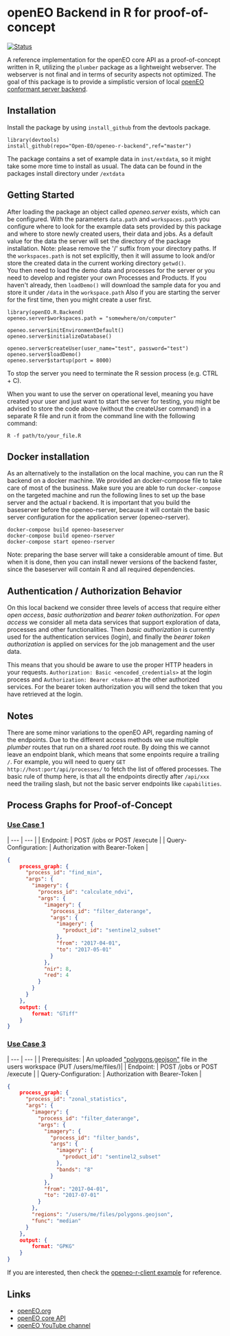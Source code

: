 # openEO Backend in R for proof-of-concept

[![Status](https://img.shields.io/badge/Status-proof--of--concept-yellow.svg)]()

A reference implementation for the openEO core API as a proof-of-concept written in R, utilizing the `plumber` package as a lightweight webserver. The webserver is not final and in terms of
security aspects not optimized. The goal of this package is to provide a simplistic version of local [openEO conformant server backend](https://open-eo.github.io/openeo-api/).

## Installation
Install the package by using `install_github` from the devtools package.

```
library(devtools)
install_github(repo="Open-EO/openeo-r-backend",ref="master")
```

The package contains a set of example data in `inst/extdata`, so it might take some more time to install as usual. The data can be found in the packages install directory under `/extdata`

## Getting Started
After loading the package an object called _openeo.server_ exists, which can be configured. With the parameters `data.path` and `workspaces.path` you configure where to look for 
the example data sets provided by this package and where to store newly created users, their data and jobs. As a default value for the data the server will set the directory of
the package installation. Note: please remove the '/' suffix from your directory paths. If the `workspaces.path` is not set explicitly, then it will assume to look and/or store the
created data in the current working directory `getwd()`.  
You then need to load the demo data and processes for the server or you need to develop and register your own Processes and Products. If you haven't already, then `loadDemo()` will download the sample data for you and store it under `/data` in the `workspace.path`
Also if you are starting the server for the first time, then you might create a user first. 

```
library(openEO.R.Backend)
openeo.server$workspaces.path = "somewhere/on/computer"

openeo.server$initEnvironmentDefault()
openeo.server$initializeDatabase()

openeo.server$createUser(user_name="test", password="test")
openeo.server$loadDemo()
openeo.server$startup(port = 8000)
```

To stop the server you need to terminate the R session process (e.g. CTRL + C).

When you want to use the server on operational level, meaning you have created your user and just want to start the server for testing, you might be advised to store the code above (without the createUser command) in a separate R file and run it from the command line with the following command:

```
R -f path/to/your_file.R
```

## Docker installation
As an alternatively to the installation on the local machine, you can run the R backend on a docker machine. We provided an docker-compose file to take care of most of the business. Make sure you are able to run `docker-compose` on the targeted machine and run the following lines to set up the base server and the actual r backend. It is important that you build the baseserver before the openeo-rserver, because it will contain the basic server configuration for the application server (openeo-rserver).

```
docker-compose build openeo-baseserver
docker-compose build openeo-rserver
docker-compose start openeo-rserver
```

Note: preparing the base server will take a considerable amount of time. But when it is done, then you can install newer versions of the backend faster, since the baseserver will contain R and all required dependencies.

## Authentication / Authorization Behavior
On this local backend we consider three levels of access that require either _open access_, _basic authorization_ and _bearer token authorization_. For _open access_ we consider all meta data services that support exploration of data, processes and other functionalities. Then _basic authorization_ is currently used for the authentication services (login), and finally the _bearer token authorization_ is applied on services for the job management and the user data.

This means that you should be aware to use the proper HTTP headers in your requests. `Authorization: Basic <encoded_credentials>` at the login process and `Authorization: Bearer <token>` at the other authorized services. For the bearer token authorization you will send the token that you have retrieved at the login.

## Notes
There are some minor variations to the openEO API, regarding naming of the endpoints. Due to the different access methods we use multiple _plumber_ routes that run on a shared _root_ route. By doing this we cannot leave an endpoint blank, which means that some enpoints require a trailing `/`. For example, you will need to query `GET http://host:port/api/processes/` to fetch the list of offered processes. The basic rule of thump here, is that all the endpoints directly after `/api/xxx` need the trailing slash, but not the basic server endpoints like
`capabilities`.

## Process Graphs for Proof-of-Concept

### [Use Case 1](https://open-eo.github.io/openeo-api/poc/index.html#use-case-1-deriving-minimum-ndvi-measurements-over-pixel-time-series-of-sentinel-2-imagery)
| --- | --- |
| Endpoint: | POST /jobs or POST /execute |
| Query-Configuration: | Authorization with Bearer-Token |

```JSON
{
    process_graph: {
      "process_id": "find_min",
      "args": {
        "imagery": {
          "process_id": "calculate_ndvi",
          "args": {
            "imagery": {
              "process_id": "filter_daterange",
              "args": {
                "imagery": {
                  "product_id": "sentinel2_subset"
                },
                "from": "2017-04-01",
                "to": "2017-05-01"
              }
            },
            "nir": 8,
            "red": 4
          }
        }
      }
    },
    output: {
        format: "GTiff"
    }
}
```


### [Use Case 3](https://open-eo.github.io/openeo-api/poc/index.html#use-case-3-compute-time-series-of-zonal-regional-statistics-of-sentinel-2-imagery-over-user-uploaded-polygons)
| --- | --- |
| Prerequisites: | An uploaded ["polygons.geojson"](https://raw.githubusercontent.com/Open-EO/openeo-r-client/master/examples/polygons.geojson) file in the users workspace (PUT /users/me/files/<path>)|
| Endpoint: | POST /jobs or POST /execute |
| Query-Configuration: | Authorization with Bearer-Token |

```JSON
{
    process_graph: {
      "process_id": "zonal_statistics",
      "args": {
        "imagery": {
          "process_id": "filter_daterange",
          "args": {
            "imagery": {
              "process_id": "filter_bands",
              "args": {
                "imagery": {
                  "product_id": "sentinel2_subset"
                },
                "bands": "8"
              }
            },
            "from": "2017-04-01",
            "to": "2017-07-01"
          }
        },
        "regions": "/users/me/files/polygons.geojson",
        "func": "median"
      }
    },
    output: {
        format: "GPKG"
    }
}
```

If you are interested, then check the [openeo-r-client example](https://github.com/Open-EO/openeo-r-client/blob/master/examples/rbackend-uc3-example.R) for reference.

## Links
* [openEO.org](http://openeo.org/)
* [openEO core API](https://open-eo.github.io/openeo-api/)
* [openEO YouTube channel](https://www.youtube.com/channel/UCMJQil8j9sHBQkcSlSaEsvQ)
